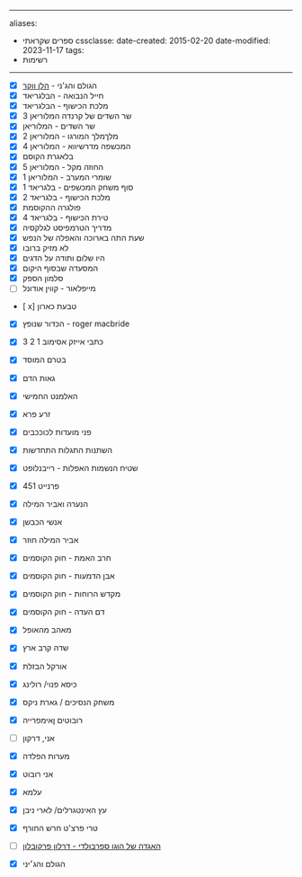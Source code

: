 ---
aliases:
  - ספרים שקראתי
cssclasse: 
date-created: 2015-02-20
date-modified: 2023-11-17
tags:
  - רשימות
  ---
- [x] הגולם והג'ני - [הלן ווקר](https://www.goodreads.com/author/show/8821542._)
- [x] חייל הנבואה - הבלגריאד
- [x] מלכת הכישוף -  הבלגריאד
- [x] שר השדים של קרנדה המלוריאן 3
- [x] שר השדים - המלוריאן
- [x] מלךמלך המורגו - המלוריאן 2
- [x] המכשפה מדרשיווא - המלוריאן 4
- [x] בלאגרת הקוסם
- [x] החוזה מקל - המלוריאן 5
- [x] שומרי המערב - המלוריאן 1
- [x] סוף משחק המכשפים - בלגריאד 1
- [x] מלכת הכישוף - בלגריאד 2
- [x] פולגרה ההקוסמת
- [x] טירת הכישוף - בלגריאד 4
- [x] מדריך הטרמפיסט לגלקסיה
- [x] שעת התה בארוכה והאפלה של הנפש
- [x] לא מזיק ברובו
- [x] היו שלום ותודה על הדגים
- [x] המסעדה שבסוף היקום
- [x] סלמון הספק
- [ ] מייפלאור - קווין אודונל
- [ x] טבעת כארון
- [x] הכדור שנופץ - roger macbride
- [x] כתבי אייזק אסימוב 1 2 3
- [x] בטרם המוסד
- [x] גאות הדם
- [x] האלמנט החמישי
- [x] זרע פרא
- [x] פני מועדות לכוככבים
- [x] השתנות התגלות התחדשות
- [x] שטיח הנשמות האפלות - רייבנלופט
- [x] פרנייט 451
- [x] הנערה ואביר  המילה
- [x] אנשי הכבשן
- [x] אביר המילה חוזר
- [x] חרב האמת - חוק הקוסמים
- [x] אבן הדמעות - חוק הקוסמים
- [x] מקדש הרוחות - חוק הקוסמים
- [x] דם העדה - חוק הקוסמים
- [x] מאהב מהאופל
- [x] שדה קרב ארץ
- [x] אורקל הבזלת
- [x] כיסא פנוי/ רולינג
- [x] משחק הנסיכים / גארת ניקס
- [x] רובוטים ןאימפרייה
- [ ] אני, דרקון
- [X] מערות הפלדה
- [X] אני רובוט
- [X] עלמא
- [X] עץ האינטגרלים/ לארי ניבן

- [x] טרי פרצ'ט חרש החורף
- [ ] [האגדה של הוגו ספרבולדי - דרלון פרקובלון](https://simania.co.il/bookdetails.php?item_id=488412)
- [x] הגולם והג׳יני
